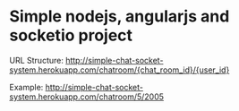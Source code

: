 # Simple nodejs, angularjs and socketio project

URL Structure: http://simple-chat-socket-system.herokuapp.com/chatroom/{chat_room_id}/{user_id}

Example: http://simple-chat-socket-system.herokuapp.com/chatroom/5/2005


